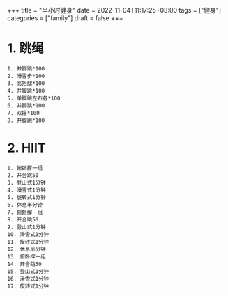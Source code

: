 +++
title = "半小时健身"
date = 2022-11-04T11:17:25+08:00
tags = ["健身"]
categories = ["family"]
draft = false
+++


# 1. 跳绳
    1. 并脚跳*100
    2. 滑雪步*100
    3. 高抬腿*100
    4. 并脚跳*100
    5. 单脚跳左右各*100
    6. 并脚跳*100
    7. 双摇*100
    8. 并脚跳*100
# 2. HIIT
    1. 俯卧撑一组
    2. 开合跳50
    3. 登山式1分钟
    4. 滑雪式1分钟
    5. 旋转式1分钟
    6. 休息半分钟
    7. 俯卧撑一组
    8. 开合跳50
    9. 登山式1分钟
    10. 滑雪式1分钟
    11. 旋转式1分钟    
    12. 休息半分钟
    13. 俯卧撑一组
    14. 开合跳50
    15. 登山式1分钟
    16. 滑雪式1分钟
    17. 旋转式1分钟